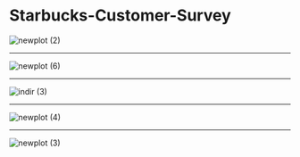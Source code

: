 # Starbucks-Customer-Survey
![newplot (2)](https://user-images.githubusercontent.com/97463861/211082155-b82dd49a-2086-4ca3-be6f-8edc9dd1de24.png)

<hr>

![newplot (6)](https://user-images.githubusercontent.com/97463861/211083942-640909cf-b08e-47a3-95e9-7fbd11cb0b82.png)

<hr>

![indir (3)](https://user-images.githubusercontent.com/97463861/211082163-06e6ff97-fbb9-4a13-a348-72d806866ad3.png)

<hr>

![newplot (4)](https://user-images.githubusercontent.com/97463861/211082165-c8142c00-5796-48a1-8a89-7a8066f8885e.png)

<hr>

![newplot (3)](https://user-images.githubusercontent.com/97463861/211082168-90ccbcff-1e7b-4207-8d6f-8360518bf754.png)
